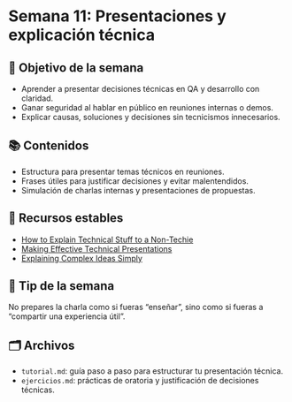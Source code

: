# Semana 11: Presentaciones y explicación técnica

## 🎯 Objetivo de la semana

- Aprender a presentar decisiones técnicas en QA y desarrollo con claridad.
- Ganar seguridad al hablar en público en reuniones internas o demos.
- Explicar causas, soluciones y decisiones sin tecnicismos innecesarios.

## 📚 Contenidos

- Estructura para presentar temas técnicos en reuniones.
- Frases útiles para justificar decisiones y evitar malentendidos.
- Simulación de charlas internas y presentaciones de propuestas.

## 🔗 Recursos estables

- [How to Explain Technical Stuff to a Non-Techie](https://www.youtube.com/watch?v=Knz-1Gvv7pU)
- [Making Effective Technical Presentations](https://www.youtube.com/watch?v=2dLXBKfxL5g)
- [Explaining Complex Ideas Simply](https://www.youtube.com/watch?v=8S0FDjFBj8o)

## 🧠 Tip de la semana

No prepares la charla como si fueras “enseñar”, sino como si fueras a “compartir una experiencia útil”.

## 🗂 Archivos

- `tutorial.md`: guía paso a paso para estructurar tu presentación técnica.
- `ejercicios.md`: prácticas de oratoria y justificación de decisiones técnicas.
